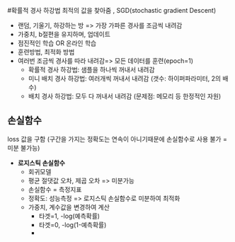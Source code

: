 #확률적 경사 하강법
최적의 값을 찾아줌 , SGD(stochastic gradient Descent)
- 랜덤, 기울기, 하강하는 방 => 가장 가파른 경사를 조금씩 내려감
- 가중치, b절편을 유지하며, 업데이트
- 점진적인 학습 OR 온라인 학습
- 훈련방법, 최적화 방법
- 여러번 조금씩 경사를 따라 내려감=> 모든 데이터를 훈련(epoch=1)
  - 확률적 경사 하강법: 샘플을 하나씩 꺼내서 내려감
  - 미니 배치 경사 하강법: 여러개씩 꺼내서 내려감 (갯수: 하이퍼파라미터, 2의 배수)
  - 배치 경사 하강법: 모두 다 꺼내서 내려감 (문제점: 메모리 등 한정적인 자원)
## 손실함수 
  loss 값을 구함 (구간을 가지는 정확도는 연속이 아니기때문에 손실함수로 사용 불가 = 미분 불가능)
- **로지스틱 손실함수**
  - 회귀모델 
  - 평균 절댓값 오차, 제곱 오차 => 미분가능
  - 손실함수 = 측정지표
  - 정확도: 성능측정 => 로지스틱 손실함수로 미분하여 최적화
  - 가중치, 계수값을 변경하여 계산
    - 타겟=1, -log(예측확률)
    - 타겟=0, -log(1-예측확률)
    - 